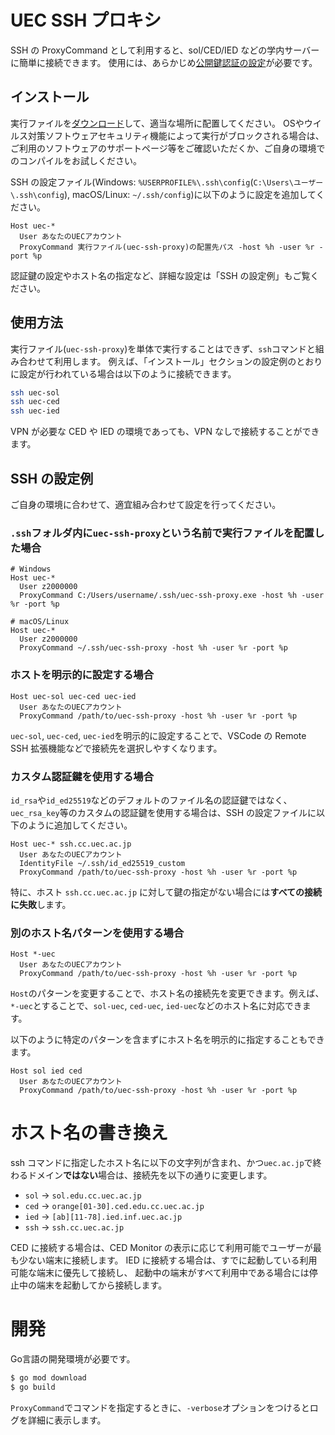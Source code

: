 # UEC SSH プロキシ

SSH の ProxyCommand として利用すると、sol/CED/IED などの学内サーバーに簡単に接続できます。
使用には、あらかじめ[公開鍵認証の設定](https://www.cc.uec.ac.jp/ug/ja/remote/ssh/index.html#remote-ssh-keypair)が必要です。

## インストール

実行ファイルを[ダウンロード](https://github.com/e-chan1007/uec-ssh-proxy/releases/latest)して、適当な場所に配置してください。
OSやウイルス対策ソフトウェアセキュリティ機能によって実行がブロックされる場合は、ご利用のソフトウェアのサポートページ等をご確認いただくか、ご自身の環境でのコンパイルをお試しください。

SSH の設定ファイル(Windows: `%USERPROFILE%\.ssh\config`(`C:\Users\ユーザー\.ssh\config`), macOS/Linux: `~/.ssh/config`)に以下のように設定を追加してください。

```ssh
Host uec-*
  User あなたのUECアカウント
  ProxyCommand 実行ファイル(uec-ssh-proxy)の配置先パス -host %h -user %r -port %p
```
認証鍵の設定やホスト名の指定など、詳細な設定は「SSH の設定例」もご覧ください。

## 使用方法

実行ファイル(`uec-ssh-proxy`)を単体で実行することはできず、`ssh`コマンドと組み合わせて利用します。
例えば、「インストール」セクションの設定例のとおりに設定が行われている場合は以下のように接続できます。

```bash
ssh uec-sol
ssh uec-ced
ssh uec-ied
```

VPN が必要な CED や IED の環境であっても、VPN なしで接続することができます。

## SSH の設定例
ご自身の環境に合わせて、適宜組み合わせて設定を行ってください。

### `.ssh`フォルダ内に`uec-ssh-proxy`という名前で実行ファイルを配置した場合

```ssh
# Windows
Host uec-*
  User z2000000
  ProxyCommand C:/Users/username/.ssh/uec-ssh-proxy.exe -host %h -user %r -port %p
```

```ssh
# macOS/Linux
Host uec-*
  User z2000000
  ProxyCommand ~/.ssh/uec-ssh-proxy -host %h -user %r -port %p
```

### ホストを明示的に設定する場合

```ssh
Host uec-sol uec-ced uec-ied
  User あなたのUECアカウント
  ProxyCommand /path/to/uec-ssh-proxy -host %h -user %r -port %p
```

`uec-sol`, `uec-ced`, `uec-ied`を明示的に設定することで、VSCode の Remote SSH 拡張機能などで接続先を選択しやすくなります。

### カスタム認証鍵を使用する場合

`id_rsa`や`id_ed25519`などのデフォルトのファイル名の認証鍵ではなく、`uec_rsa_key`等のカスタムの認証鍵を使用する場合は、SSH の設定ファイルに以下のように追加してください。

```ssh
Host uec-* ssh.cc.uec.ac.jp
  User あなたのUECアカウント
  IdentityFile ~/.ssh/id_ed25519_custom
  ProxyCommand /path/to/uec-ssh-proxy -host %h -user %r -port %p
```

特に、ホスト `ssh.cc.uec.ac.jp` に対して鍵の指定がない場合には**すべての接続に失敗**します。

### 別のホスト名パターンを使用する場合

```ssh
Host *-uec
  User あなたのUECアカウント
  ProxyCommand /path/to/uec-ssh-proxy -host %h -user %r -port %p
```

`Host`のパターンを変更することで、ホスト名の接続先を変更できます。例えば、`*-uec`とすることで、`sol-uec`, `ced-uec`, `ied-uec`などのホスト名に対応できます。

以下のように特定のパターンを含まずにホスト名を明示的に指定することもできます。
```ssh
Host sol ied ced
  User あなたのUECアカウント
  ProxyCommand /path/to/uec-ssh-proxy -host %h -user %r -port %p
```

# ホスト名の書き換え

ssh コマンドに指定したホスト名に以下の文字列が含まれ、かつ`uec.ac.jp`で終わるドメイン**ではない**場合は、接続先を以下の通りに変更します。

- `sol` → `sol.edu.cc.uec.ac.jp`
- `ced` → `orange[01-30].ced.edu.cc.uec.ac.jp`
- `ied` → `[ab][11-78].ied.inf.uec.ac.jp`
- `ssh` → `ssh.cc.uec.ac.jp`

CED に接続する場合は、CED Monitor の表示に応じて利用可能でユーザーが最も少ない端末に接続します。
IED に接続する場合は、すでに起動している利用可能な端末に優先して接続し、
起動中の端末がすべて利用中である場合には停止中の端末を起動してから接続します。

# 開発

Go言語の開発環境が必要です。

```sh
$ go mod download
$ go build
```

`ProxyCommand`でコマンドを指定するときに、`-verbose`オプションをつけるとログを詳細に表示します。
